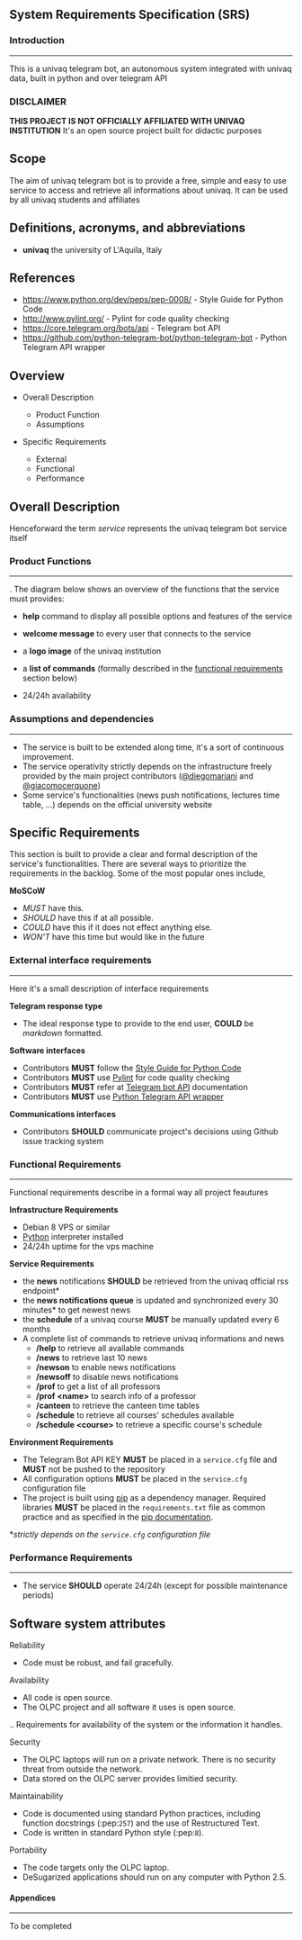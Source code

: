 ## System Requirements Specification (SRS)


### Introduction
************

This is a univaq telegram bot, an autonomous system integrated with univaq data, built in python and over telegram API

### DISCLAIMER ###
**THIS PROJECT IS NOT OFFICIALLY AFFILIATED WITH UNIVAQ INSTITUTION** 
It's an open source project built for didactic purposes

Scope
-------

The aim of univaq telegram bot is to provide a free, simple and easy to use service to access and retrieve all informations about univaq. It can be used by all univaq students and affiliates

Definitions, acronyms, and abbreviations 
----------------------------------------

- **univaq** the university of L'Aquila, Italy

References 
----------

* https://www.python.org/dev/peps/pep-0008/ - Style Guide for Python Code
* http://www.pylint.org/ - Pylint for code quality checking
* https://core.telegram.org/bots/api - Telegram bot API
* https://github.com/python-telegram-bot/python-telegram-bot - Python Telegram API wrapper


Overview
--------
* Overall Description
   + Product Function
   + Assumptions

* Specific Requirements 
   + External
   + Functional
   + Performance

Overall Description
-----------------
 Henceforward the term *service* represents the univaq telegram bot service itself
 
### Product Functions
*******************
.
 The diagram below shows an overview of the functions that the service must provides:

- **help** command to display all possible options and features of the service

- **welcome message** to every user that connects to the service
- a **logo image** of the univaq institution

- a **list of commands** (formally described in the [functional requirements](#functional-requirements) section below)
- 24/24h availability


### Assumptions and dependencies
*******************

- The service is built to be extended along time, it's a sort of continuous improvement.
- The service operativity strictly depends on the infrastructure freely provided by the main project contributors ([@diegomariani](http://diegomariani.com) and [@giacomocerquone](http://giacomocerquone.com))
- Some service's functionalities (news push notifications, lectures time table, ...) depends on the official university website

Specific Requirements
-----------------
	
This section is built to provide a clear and formal description of the service's functionalities.
There are several ways to prioritize the requirements in the backlog. Some of the most popular ones include,

**MoSCoW**

- *MUST* have this. 
- *SHOULD* have this if at all possible. 
- *COULD* have this if it does not effect anything else. 
- *WON'T* have this time but would like in the future

### External interface requirements
*******************

Here it's a small description of interface requirements

**Telegram response type**

- The ideal response type to provide to the end user, **COULD** be *markdown* formatted. 


**Software interfaces**

* Contributors **MUST** follow the [Style Guide for Python Code](https://www.python.org/dev/peps/pep-0008/)
* Contributors **MUST** use [Pylint](http://www.pylint.org/) for code quality checking
* Contributors **MUST** refer at [Telegram bot API](https://core.telegram.org/bots/api) documentation
* Contributors **MUST** use [Python Telegram API wrapper](https://github.com/python-telegram-bot/python-telegram-bot)

**Communications interfaces**


* Contributors **SHOULD** communicate project's decisions using Github issue tracking system 

### Functional Requirements
*******************

Functional requirements describe in a formal way all project feautures

**Infrastructure Requirements**

* Debian 8 VPS or similar
* [Python](https://www.python.org/) interpreter installed
* 24/24h uptime for the vps machine 

**Service Requirements**

* the **news** notifications **SHOULD** be retrieved from the univaq official rss endpoint*
* the **news notifications queue** is updated and synchronized every 30 minutes* to get newest news
* the **schedule** of a univaq course **MUST** be manually updated every 6 months
* A complete list of commands to retrieve univaq informations and news
    + **/help** to retrieve all available commands
    + **/news** to retrieve last 10 news
    + **/newson** to enable news notifications
    + **/newsoff** to disable news notifications
    + **/prof** to get a list of all professors
    + **/prof &lt;name&gt;** to search info of a professor
    + **/canteen** to retrieve the canteen time tables
    + **/schedule** to retrieve all courses' schedules available
    + **/schedule &lt;course&gt;** to retrieve a specific course's schedule

**Environment Requirements**

* The Telegram Bot API KEY **MUST** be placed in a `service.cfg` file and **MUST** not be pushed to the repository
* All configuration options **MUST** be placed in the `service.cfg` configuration file
* The project is built using [pip](https://pypi.python.org/pypi/pip) as a dependency manager. Required libraries **MUST** be placed in the `requirements.txt` file as common practice and as specified in the [pip documentation](https://pip.pypa.io/en/stable/).


**strictly depends on the `service.cfg` configuration file*

### Performance Requirements
*******************

* The service **SHOULD** operate 24/24h (except for possible maintenance periods)


Software system attributes
--------------------------

Reliability

* Code must be robust, and fail gracefully.

Availability

* All code is open source.
* The OLPC project and all software it uses is open source.

.. Requirements for availability of the system or the information it handles.

Security

* The OLPC laptops will run on a private network.  There is no security threat from outside the network.
* Data stored on the OLPC server provides limitied security.

Maintainability

* Code is documented using standard Python practices, including function docstrings (:pep:`257`) and the use of Restructured Text.
* Code is written in standard Python style (:pep:`8`).

Portability

* The code targets only the OLPC laptop.
* DeSugarized applications should run on any computer with Python 2.5.


#### Appendices
**********
To be completed
